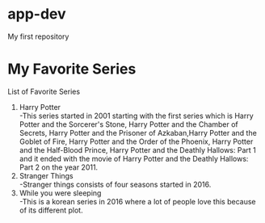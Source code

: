 # app-dev
My first repository
# My Favorite Series
List of Favorite Series
1. Harry Potter   
-This series started in 2001 starting with the first series which is Harry Potter and the Sorcerer's Stone, Harry Potter and the Chamber of Secrets,  Harry Potter and the Prisoner of Azkaban,Harry Potter and the Goblet of Fire, Harry Potter and the Order of the Phoenix, Harry Potter and the Half-Blood Prince,  Harry Potter and the Deathly Hallows: Part 1 and it ended with the movie of Harry Potter and the Deathly Hallows: Part 2 on the year 2011.
2. Stranger Things    
 -Stranger things consists of four seasons started in 2016.
4. While you were sleeping    
 -This is a korean series in 2016 where a lot of people love this because of its different plot.
